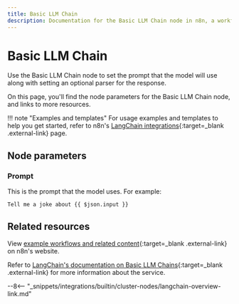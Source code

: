 ```yaml
---
title: Basic LLM Chain
description: Documentation for the Basic LLM Chain node in n8n, a workflow automation platform. Includes details of operations and configuration, and links to examples and credentials information.
---
```


# Basic LLM Chain

Use the Basic LLM Chain node to set the prompt that the model will use along with setting an optional parser for the response.

On this page, you'll find the node parameters for the Basic LLM Chain node, and links to more resources.

!!! note "Examples and templates"
	For usage examples and templates to help you get started, refer to n8n's [LangChain integrations](https://n8n.io/integrations/basic-llm-chain/){:target=_blank .external-link} page.
	
## Node parameters

### Prompt

This is the prompt that the model uses. For example:

```
Tell me a joke about {{ $json.input }}
```


## Related resources

View [example workflows and related content](https://n8n.io/integrations/basic-llm-chain/){:target=_blank .external-link} on n8n's website.

Refer to [LangChain's documentation on Basic LLM Chains](https://js.langchain.com/docs/modules/chains/foundational/llm_chain){:target=_blank .external-link} for more information about the service.

--8<-- "_snippets/integrations/builtin/cluster-nodes/langchain-overview-link.md"
